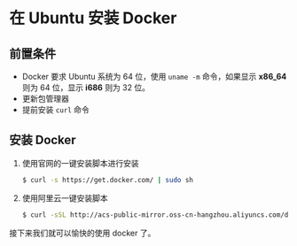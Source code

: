 # 在 Ubuntu 安装 Docker

## 前置条件

- Docker 要求 Ubuntu 系统为 64 位，使用 `uname -m` 命令，如果显示 **x86_64** 则为 64 位，显示 **i686** 则为 32 位。
- 更新包管理器
- 提前安装 `curl` 命令

## 安装 Docker

1. 使用官网的一键安装脚本进行安装

   ```bash
   $ curl -s https://get.docker.com/ | sudo sh
   ```

2. 使用阿里云一键安装脚本

   ```bash
   $ curl -sSL http://acs-public-mirror.oss-cn-hangzhou.aliyuncs.com/docker-engine/intranet | sh -
   ```

接下来我们就可以愉快的使用 docker 了。
